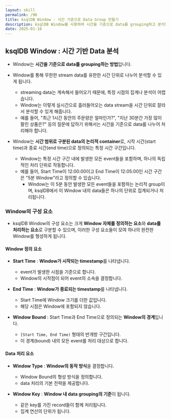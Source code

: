 ```yaml
---
layout: skill
permalink: /96
title: ksqlDB Window - 시간 기준으로 Data Group 만들기
description: ksqlDB Window를 사용하여 시간을 기준으로 data를 grouping하고 분석할 수 있습니다.
date: 2025-01-16
---
```



## ksqlDB Window : 시간 기반 Data 분석

- Window는 **시간을 기준으로 data를 grouping하는 방법**입니다.

- Window를 통해 무한한 stream data를 유한한 시간 단위로 나누어 분석할 수 있게 됩니다.
    - streaming data는 계속해서 들어오기 때문에, 특정 시점의 집계나 분석이 어렵습니다.
    - Window는 이렇게 실시간으로 흘러들어오는 data stream을 시간 단위로 잘라서 분석할 수 있게 해줍니다.
    - 예를 들어, "최근 1시간 동안의 주문량은 얼마인가?", "지난 30분간 가장 많이 팔린 상품은?" 등의 질문에 답하기 위해서는 시간을 기준으로 data를 나누어 처리해야 합니다.

- Window는 **시간 범위로 구분된 data의 논리적 container**로, 시작 시간(start time)과 종료 시간(end time)으로 정의되는 특정 시간 구간입니다.
    - Window는 특정 시간 구간 내에 발생한 모든 event들을 포함하며, 하나의 독립적인 처리 단위로 작동합니다.
    - 예를 들어, Start Time이 12:00:00이고 End Time이 12:05:00인 시간 구간은 "5분 Window"라고 정의할 수 있습니다.
        - Window는 이 5분 동안 발생한 모든 event들을 포함하는 논리적 group이며, ksqlDB에서 이 Window 내의 data들은 하나의 단위로 집계되거나 처리됩니다.


### Window의 구성 요소

- ksqlDB Window의 구성 요소는 크게 **Window 자체를 정의하는 요소**와 **data를 처리하는 요소**로 구분할 수 있으며, 이러한 구성 요소들이 모여 하나의 완전한 Window를 형성하게 됩니다.

#### Window 정의 요소

- **Start Time** : **Window가 시작되는 timestamp**를 나타냅니다.
    - event가 발생한 시점을 기준으로 합니다.
    - Window의 시작점이 되어 event의 소속을 결정합니다.

- **End Time** : **Window가 종료되는 timestamp**를 나타냅니다.
    - Start Time에 Window 크기를 더한 값입니다.
    - 해당 시점은 Window에 포함되지 않습니다.

- **Window Bound** : Start Time과 End Time으로 정의되는 **Window의 경계**입니다.
    - `[Start Time, End Time)` 형태의 반개방 구간입니다.
    - 이 경계(bound) 내의 모든 event를 처리 대상으로 합니다.

#### Data 처리 요소

- **Window Type** : **Window의 동작 방식**을 결정합니다.
    - Window Bound의 형성 방식을 정의합니다.
    - data 처리의 기본 전략을 제공합니다.

- **Window Key** : **Window 내 data grouping의 기준**이 됩니다.
    - 같은 key를 가진 record들이 함께 처리됩니다.
    - 집계 연산의 단위가 됩니다.


